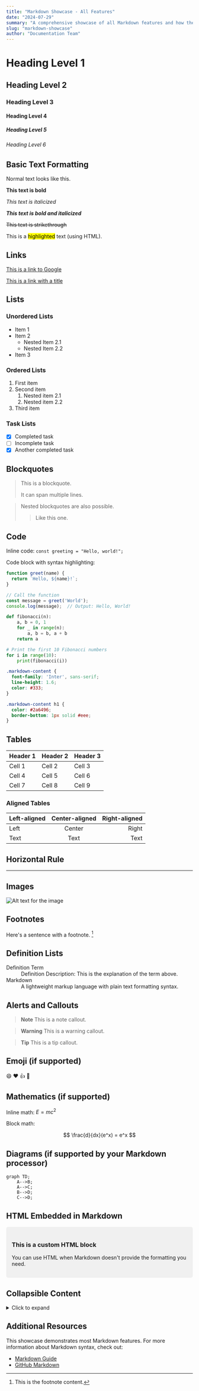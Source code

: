 ```yaml
---
title: "Markdown Showcase - All Features"
date: "2024-07-29"
summary: "A comprehensive showcase of all Markdown features and how they render in our blog."
slug: "markdown-showcase"
author: "Documentation Team"
---
```


# Heading Level 1
## Heading Level 2
### Heading Level 3
#### Heading Level 4
##### Heading Level 5
###### Heading Level 6

## Basic Text Formatting

Normal text looks like this.

**This text is bold**

*This text is italicized*

***This text is bold and italicized***

~~This text is strikethrough~~

This is a <mark>highlighted</mark> text (using HTML).

## Links

[This is a link to Google](https://www.google.com)

[This is a link with a title](https://www.example.com "Example Website")

## Lists

### Unordered Lists

* Item 1
* Item 2
  * Nested Item 2.1
  * Nested Item 2.2
* Item 3

### Ordered Lists

1. First item
2. Second item
   1. Nested item 2.1
   2. Nested item 2.2
3. Third item

### Task Lists

- [x] Completed task
- [ ] Incomplete task
- [x] Another completed task

## Blockquotes

> This is a blockquote.
> 
> It can span multiple lines.

> Nested blockquotes are also possible.
>> Like this one.

## Code

Inline code: `const greeting = "Hello, world!";`

Code block with syntax highlighting:

```javascript
function greet(name) {
  return `Hello, ${name}!`;
}

// Call the function
const message = greet('World');
console.log(message);  // Output: Hello, World!
```

```python
def fibonacci(n):
    a, b = 0, 1
    for _ in range(n):
        a, b = b, a + b
    return a

# Print the first 10 Fibonacci numbers
for i in range(10):
    print(fibonacci(i))
```

```css
.markdown-content {
  font-family: 'Inter', sans-serif;
  line-height: 1.6;
  color: #333;
}

.markdown-content h1 {
  color: #2a6496;
  border-bottom: 1px solid #eee;
}
```

## Tables

| Header 1 | Header 2 | Header 3 |
|----------|----------|----------|
| Cell 1   | Cell 2   | Cell 3   |
| Cell 4   | Cell 5   | Cell 6   |
| Cell 7   | Cell 8   | Cell 9   |

### Aligned Tables

| Left-aligned | Center-aligned | Right-aligned |
|:-------------|:--------------:|---------------:|
| Left         | Center         | Right          |
| Text         | Text           | Text           |

## Horizontal Rule

---

## Images

![Alt text for the image](https://via.placeholder.com/600x300 "Optional title")

## Footnotes

Here's a sentence with a footnote. [^1]

[^1]: This is the footnote content.

## Definition Lists

<dl>
  <dt>Definition Term</dt>
  <dd>Definition Description: This is the explanation of the term above.</dd>
  
  <dt>Markdown</dt>
  <dd>A lightweight markup language with plain text formatting syntax.</dd>
</dl>

## Alerts and Callouts

> **Note**
> This is a note callout.

> **Warning**
> This is a warning callout.

> **Tip**
> This is a tip callout.

## Emoji (if supported)

:smile: :heart: :thumbsup: :rocket:

## Mathematics (if supported)

Inline math: $E=mc^2$

Block math:

$$
\frac{d}{dx}(e^x) = e^x
$$

## Diagrams (if supported by your Markdown processor)

```mermaid
graph TD;
    A-->B;
    A-->C;
    B-->D;
    C-->D;
```

## HTML Embedded in Markdown

<div style="padding: 15px; background-color: #f0f0f0; border-radius: 5px;">
  <h3>This is a custom HTML block</h3>
  <p>You can use HTML when Markdown doesn't provide the formatting you need.</p>
</div>

## Collapsible Content

<details>
  <summary>Click to expand</summary>
  
  This content is hidden by default but can be expanded by clicking.
  
  You can include any markdown content here:
  - Lists
  - **Bold text**
  - `Code`
  - Etc.
</details>

## Additional Resources

This showcase demonstrates most Markdown features. For more information about Markdown syntax, check out:

* [Markdown Guide](https://www.markdownguide.org/)
* [GitHub Markdown](https://guides.github.com/features/mastering-markdown/) 